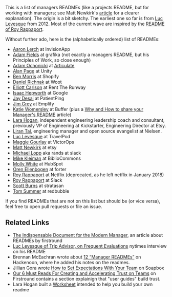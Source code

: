 This is a list of managers READMEs (like a projects README, but for working with managers; see Matt Newkirk's [article](https://matthewnewkirk.com/2017/09/20/share-your-manager-readme/) for a clearer explanation). 
The origin is a bit sketchy. The earliest one so far is from [Luc Levesque](http://luclevesque.com/post/15881999207/how-to-help-new-employees-be-rockstars-a-new-approach#!prettyPhoto) from 2012. Most of the current wave are inspired by the [README of Roy Rappaport](https://docs.google.com/presentation/d/1TPSwdqDqVfWG9anfiOjGUjk0k6zQDij5xPvatPg7NFE/edit#slide=id.g3086af6854_0_57). 

Without further ado, here is the (alphabetically ordered) list of READMEs:

* [Aaron Lerch](https://docs.google.com/presentation/d/1F2PWxQ-sKJ1uAlrhU9ULXOVmH-CW6dw_ufMzbFLAWHA/edit#slide=id.p) at InvisionApp
* [Adam Fields](https://medium.com/@fields/my-principles-of-work-263c7d784d28) at grafika (not exactly a managers README, but his Principles of Work, so close enough)
* [Adam Ochonicki](https://articulate.fyi/ocho-readme) at [Articulate](https://articulate.com/careers)
* [Alan Page](https://github.com/angryweasel/managerreadme/blob/master/README.md) at Unity
* [Ben Morris](https://docs.google.com/presentation/d/1LGL7fh5zWx8XqHRBra51LcMIHCUluqrdXZ_-XBTXqlg/edit#slide=id.g23dc7fe4e1_2_85) at Shopify
* [Daniel Richnak](https://docs.google.com/presentation/d/1pCb9fnYqJ5D37dsEXKBsW_omUMLi87uqxKVqf6qJh_Y/edit#slide=id.p12) at Woot
* [Elliott Carlson](https://drive.google.com/file/d/1mxUR69VBVBGPy-rq13jsgsgr67HosZOx/view?usp=sharing) at Rent The Runway
* [Isaac Hepworth](https://docs.google.com/document/d/1r8-l3Chsp-4Z6w0BPGSlDNkR3Tkqbcud52ESm6PE61Y) at Google
* [Jay Desai](https://cdn.filestackcontent.com/JMrAaDUrQOW8PE9HZnwj) at PatientPing
* [Jim Grey](https://docs.google.com/presentation/d/1FyTJahAw440F5sD81tMZCBA2nidBLEAkdGo0rSNZzj8/edit#slide=id.g39b0c26267_0_356) at Emplify
* [Katie Womersley](https://github.com/KatieLo/README) at Buffer (plus a [Why and How to share your Manager's README](https://medium.com/@kawomersley/why-and-how-to-share-your-manager-readme-plus-heres-mine-8a4fe188ee1b) article)
* [Lara Hogan](http://larahogan.me/blog/management-expectations/), independent engineering leadership coach and consultant, previously VP of Engineering at Kickstarter, Engineering Director at Etsy.
* [Liran Tal](https://medium.com/@liran.tal/setting-the-platform-with-your-team-a-managers-readme-32764bbc8455), engineering manager and open source evangelist at Nielsen.
* [Luc Levesque](http://luclevesque.com/post/15881999207/how-to-help-new-employees-be-rockstars-a-new-approach#!prettyPhoto) at TravelPod
* [Maggie Gourlay](https://docs.google.com/presentation/d/1FgtvsMuKjSUzZEQAmN0mO0ctxxBu5LPanPyNyMKR9L4/edit#slide=id.p) at VictorOps
* [Matt Newkirk](https://matthewnewkirk.com/2017/09/20/share-your-manager-readme/) at etsy
* [Michael Lopp](http://randsinrepose.com/archives/how-to-rands/) aka rands at slack
* [Mike Kleiman](https://medium.com/@mikekleiman/my-readme-md-35bd0197a5c5) at BiblioCommons
* [Molly White](https://github.com/molly/manager-README) at HubSpot
* [Oren Ellenbogen](https://docs.google.com/document/d/1sx5ssYb_xMrmwPpyjD5xP7RvQ7cHweDYlRGn2SXztKw/edit) at forter
* [Roy Rappaport](https://docs.google.com/presentation/d/1TPSwdqDqVfWG9anfiOjGUjk0k6zQDij5xPvatPg7NFE/edit#slide=id.g3086af6854_0_57) at Netflix (deprecated, as he left netflix in January 2018)
* [Roy Rappaport](https://docs.google.com/presentation/d/1df5MALZKZU6lOeIXUiO-h6ReFM3KuIpnapSE97IZnX4/edit#slide=id.p) at Slack
* [Scott Burns](https://docs.google.com/presentation/d/1PE2OmkVykdZYF2QzmJ-ZUHqBAxnnsbnMsd19z3qLWNI/edit#slide=id.gcb9a0b074_1_0) at stratasan
* [Tom Summer](https://medium.com/redbubble/toms-leadership-manager-handbook-fc816d98f6db) at redbubble

If you find READMEs that are not on this list but should be (or vice versa), feel free to open pull requests or file an issue.

## Related Links

* [The Indispensable Document for the Modern Manager](http://firstround.com/review/the-indispensable-document-for-the-modern-manager/), an article about READMEs by firstround
* [Luc Levesque of Trip Advisor, on Frequent Evaluations](https://www.nytimes.com/2013/08/02/business/luc-levesque-of-trip-advisor-on-frequent-evaluations.html) nytimes interview on his README
* Brennan McEachran wrote about [12 “Manager READMEs”](https://hackernoon.com/12-manager-readmes-from-silicon-valleys-top-tech-companies-26588a660afe) on Hackenoon, where he added his notes on the readmes.
* Jillian Gora wrote [How to Set Expectations With Your Team](https://soapboxhq.com/blog/modern-manager-community/how-to-set-expectations-with-your-team) on Soapbox
* [Our 6 Must Reads For Creating and Accelerating Trust on Teams](http://firstround.com/review/our-6-must-reads-for-creating-and-accelerating-trust-on-teams/) on Firstround contains a section explainign that "user guides" build trust.
* Lara Hogan built a [Worksheet](https://docs.google.com/document/d/1Fd-rkENsKyxOvlU00IUIHnsJnS5_B7krEE1GVdAwwnI/edit#) intended to help you build your own readme
